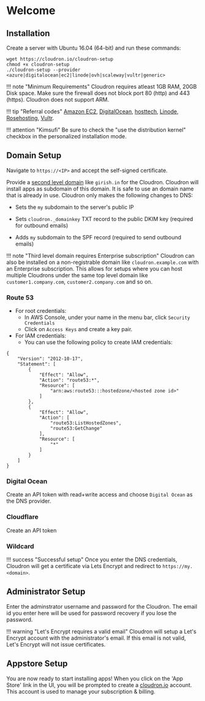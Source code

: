 # Welcome

## Installation

Create a server with Ubuntu 16.04 (64-bit) and run these commands:
```
wget https://cloudron.io/cloudron-setup
chmod +x cloudron-setup
./cloudron-setup --provider <azure|digitalocean|ec2|linode|ovh|scaleway|vultr|generic>
```

!!! note "Minimum Requirements"
    Cloudron requires atleast 1GB RAM, 20GB Disk space. Make sure the firewall does not block port 80 (http)
    and 443 (https). Cloudron does not support ARM.

!!! tip "Referral codes"
    [Amazon EC2](https://aws.amazon.com/ec2/), [DigitalOcean](https://m.do.co/c/933831d60a1e),
    [hosttech](https://www.hosttech.ch/?promocode=53619290), [Linode](https://www.linode.com/?r=f68d816692c49141e91dd4cef3305da457ac0f75),
    [Rosehosting](https://secure.rosehosting.com/clientarea/?affid=661), [Vultr](http://www.vultr.com/?ref=7110116-3B).

!!! attention "Kimsufi"
    Be sure to check the "use the distribution kernel" checkbox in the personalized installation mode.

## Domain Setup

Navigate to `https://<IP>` and accept the self-signed certificate.

Provide a [second level domain](https://en.wikipedia.org/wiki/Second-level_domain) like `girish.in`
for the Cloudron. Cloudron will install apps as subdomain of this domain. It is safe to use an 
domain name that is already in use. Cloudron only makes the following changes to DNS:

*   Sets the `my` subdomain to the server's public IP

*   Sets `cloudron._domainkey` TXT record to the public DKIM key (required for outbound emails)

*   Adds `my` subdomain to the SPF record (required to send outbound emails)

!!! note "Third level domain requires Enterprise subscription"
    Cloudron can also be installed on a non-registrable domain like `cloudron.example.com`
    with an Enterprise subscription. This allows for setups where you can host
    multiple Cloudrons under the same top level domain like `customer1.company.com`,
    `customer2.company.com` and so on.

### Route 53

* For root credentials:
    * In AWS Console, under your name in the menu bar, click `Security Credentials`
    * Click on `Access Keys` and create a key pair.
* For IAM credentials:
    * You can use the following policy to create IAM credentials:

```
{
    "Version": "2012-10-17",
    "Statement": [
        {
            "Effect": "Allow",
            "Action": "route53:*",
            "Resource": [
                "arn:aws:route53:::hostedzone/<hosted zone id>"
            ]
        },
        {
            "Effect": "Allow",
            "Action": [
                "route53:ListHostedZones",
                "route53:GetChange"
            ],
            "Resource": [
                "*"
            ]
        }
    ]
}
```

### Digital Ocean

Create an API token with read+write access and choose `Digital Ocean` as the DNS provider.

### Cloudflare

Create an API token

### Wildcard

!!! success "Successful setup"
    Once you enter the DNS credentials, Cloudron will get a certificate via Lets Encrypt
    and redirect to `https://my.<domain>`.

## Administrator Setup

Enter the adminstrator username and password for the Cloudron. The email id you enter here
will be used for password recovery if you lose the password.

!!! warning "Let's Encrypt requires a valid email"
    Cloudron will setup a Let's Encrypt account with the administrator's email. If this email
    is not valid, Let's Encrypt will not issue certificates.

## Appstore Setup

You are now ready to start installing apps! When you click on the 'App Store' link in the UI,
you will be prompted to create a [cloudron.io](https://cloudron.io) account. This account is
used to manage your subscription & billing.

